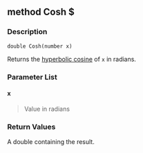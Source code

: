 ## method Cosh $ ##

### Description ###
	double Cosh(number x)
Returns the [hyperbolic cosine](http://en.wikipedia.org/wiki/Hyperbolic_function) of `x` in radians.

### Parameter List ###
#### x ####
> Value in radians

### Return Values ###
A double containing the result.